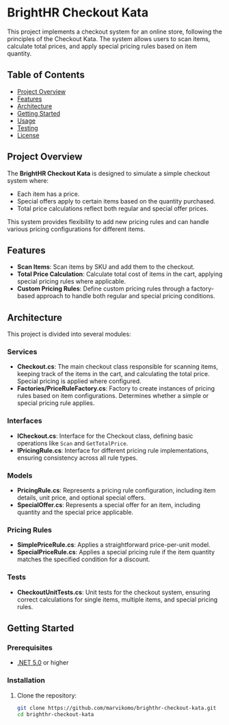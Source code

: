 # BrightHR Checkout Kata

This project implements a checkout system for an online store, following the principles of the Checkout Kata. The system allows users to scan items, calculate total prices, and apply special pricing rules based on item quantity.

## Table of Contents

- [Project Overview](#project-overview)
- [Features](#features)
- [Architecture](#architecture)
- [Getting Started](#getting-started)
- [Usage](#usage)
- [Testing](#testing)
- [License](#license)


## Project Overview

The **BrightHR Checkout Kata** is designed to simulate a simple checkout system where:
- Each item has a price.
- Special offers apply to certain items based on the quantity purchased.
- Total price calculations reflect both regular and special offer prices.

This system provides flexibility to add new pricing rules and can handle various pricing configurations for different items.

## Features

- **Scan Items**: Scan items by SKU and add them to the checkout.
- **Total Price Calculation**: Calculate total cost of items in the cart, applying special pricing rules where applicable.
- **Custom Pricing Rules**: Define custom pricing rules through a factory-based approach to handle both regular and special pricing conditions.


## Architecture

This project is divided into several modules:

### Services
- **Checkout.cs**: The main checkout class responsible for scanning items, keeping track of the items in the cart, and calculating the total price. Special pricing is applied where configured.
- **Factories/PriceRuleFactory.cs**: Factory to create instances of pricing rules based on item configurations. Determines whether a simple or special pricing rule applies.
  
### Interfaces
- **ICheckout.cs**: Interface for the Checkout class, defining basic operations like `Scan` and `GetTotalPrice`.
- **IPricingRule.cs**: Interface for different pricing rule implementations, ensuring consistency across all rule types.

### Models
- **PricingRule.cs**: Represents a pricing rule configuration, including item details, unit price, and optional special offers.
- **SpecialOffer.cs**: Represents a special offer for an item, including quantity and the special price applicable.

### Pricing Rules
- **SimplePriceRule.cs**: Applies a straightforward price-per-unit model.
- **SpecialPriceRule.cs**: Applies a special pricing rule if the item quantity matches the specified condition for a discount.

### Tests
- **CheckoutUnitTests.cs**: Unit tests for the checkout system, ensuring correct calculations for single items, multiple items, and special pricing rules.

## Getting Started

### Prerequisites

- [.NET 5.0](https://dotnet.microsoft.com/download/dotnet/5.0) or higher

### Installation

1. Clone the repository:
   ```bash
   git clone https://github.com/marvikomo/brighthr-checkout-kata.git
   cd brighthr-checkout-kata

